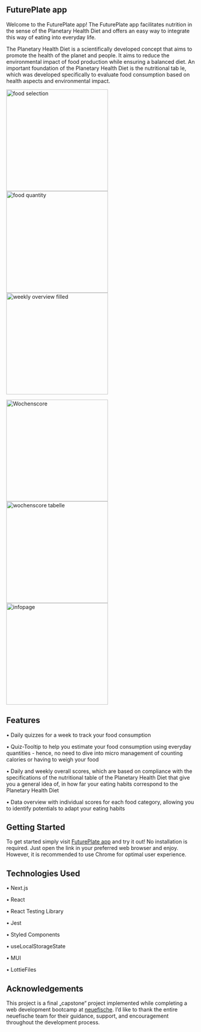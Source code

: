 ## FuturePlate app

Welcome to the FuturePlate app! The FuturePlate app facilitates nutrition in the sense of the Planetary Health Diet and offers an easy way to integrate this way of eating into everyday life.

The Planetary Health Diet is a scientifically developed concept that aims to promote the health of the planet and people. It aims to reduce the environmental impact of food production while ensuring a balanced diet. An important foundation of the Planetary Health Diet is the nutritional tab
le, which was developed specifically to evaluate food consumption based on health aspects and environmental impact.

<img width="270" alt="food selection" src="https://user-images.githubusercontent.com/123627153/234046908-ae7d18ac-1114-44e4-a476-65678ccdb1f7.png"> <img width="270" alt="food quantity" src="https://user-images.githubusercontent.com/123627153/234046979-97d957b3-6a9f-412e-a981-36a44cd674df.png"> <img width="270" alt="weekly overview filled" src="https://user-images.githubusercontent.com/123627153/234047167-bef7544a-9bca-4c32-b3b7-993b4f70d629.png">

<img width="270" alt="Wochenscore" src="https://user-images.githubusercontent.com/123627153/234047266-d3e74b5f-9716-4f57-95cc-9b2b300049b0.png"> <img width="270" alt="wochenscore tabelle" src="https://user-images.githubusercontent.com/123627153/234047276-4548b914-41fe-4afe-aca6-6996f57beb68.png"> <img width="270" alt="infopage" src="https://user-images.githubusercontent.com/123627153/234048496-ac29403d-996c-42a4-8842-10d630a25dc7.png">


## Features

•	 Daily quizzes for a week to track your food consumption

•	Quiz-Tooltip to help you estimate your food consumption using everyday quantities - hence, no need to dive into micro management of counting calories or having to weigh your food

•	Daily and weekly overall scores, which are based on compliance with the specifications of the nutritional table of the Planetary Health Diet that give you a general idea of, in how far your eating habits correspond to the Planetary Health Diet

•	Data overview with individual scores for each food category, allowing you to identify potentials to adapt your eating habits 
  
  
## Getting Started

To get started simply visit [FuturePlate app](https://capstone-project-alinawinter.vercel.app/) and try it out! No installation is required. Just open the link in your preferred web browser and enjoy. However, it is recommended to use Chrome for optimal user experience.


## Technologies Used

•	Next.js 

•	React 

•	React Testing Library

•	Jest

•	Styled Components

•	useLocalStorageState

•	MUI

•	LottieFiles


## Acknowledgements

This project is a final „capstone“ project implemented while completing a web development bootcamp at [neuefische](https://www.neuefische.de/). I’d like to thank the entire neuefische team for their guidance, support, and encouragement throughout the development process.

